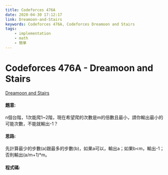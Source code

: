 ```yaml
---
title: Codeforces 476A
date: 2020-04-30 17:12:17
link: Dreamoon-and-Stairs
keywords: Codeforces 476A, Codeforces Dreamoon and Stairs
tags:
    - implementation
    - math
    - 簡單
---
```

# Codeforces 476A - Dreamoon and Stairs
[Dreamoon and Stairs](https://codeforces.com/problemset/problem/476/A)


#### 題意:
n個台階，1次能爬1~2階，現在希望爬的次數是m的倍數且最小，請你輸出最小的可能次數，不能就輸出-1？
<!-- more -->
#### 思路:
先計算最少的步數(a)跟最多的步數(b)，如果a可以，輸出a；如果b&lt;m，輸出-1；否則輸出(a/m+1)*m。

#### 程式碼:
<script src="https://gist.github.com/Daviswww/bb6f37bf8be31dcf5e87553e9d731e2e.js"></script>